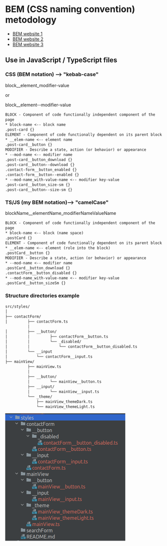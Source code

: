 # BEM (CSS naming convention) metodology

- [BEM website 1](https://sourcedcode.com/blog/css/what-is-bem-with-examples#valid-bem-naming/)
- [BEM website 2](https://en.bem.info/methodology/quick-start/)
- [BEM website 3](https://www.geeksforgeeks.org/understanding-the-css-bem-convention/)

##  Use in JavaScript / TypeScript files

### CSS (BEM notation) --> "kebab-case"
block__element_modifier-value

or

block__element--modifier-value
```
BLOCK - Component of code functionally independent component of the page
* block-name <-- block name
.post-card {}
ELEMENT - Component of code functionally dependent on its parent block
* __elem-name <-- element name
.post-card__button {}
MODIFIER - Describe a state, action (or behavior) or appearance  
* --mod-name <-- modifier name
.post-card__button_download {}
.post-card__button--download {}
.contact-form__button_enabled {}
.contact-form__button--enabled {}
* --mod-name_with-value-name <-- modifier key-value
.post-card__button_size-sm {}
.post-card__button--size-sm {}
```

### TS/JS (my BEM notation)--> "camelCase"
blockName__elementName_modifierNameValueName

```
BLOCK - Component of code functionally independent component of the page
* block-name <-- block (name space)
.postCard {}
ELEMENT - Component of code functionally dependent on its parent block
* __elem-name <-- element (role into the block)
.postCard__button {}
MODIFIER - Describe a state, action (or behavior) or appearance  
* --mod-name <-- modifier name
.postCard__button_download {}
.contactForm__button_disabled {}
* --mod-name_with-value-name <-- modifier key-value
.postCard__button_sizeSm {}
```

### Structure directories example
```
src/styles/ 
│
├── contactForm/
│         ├── contactForm.ts
          │
│         ├── __button/
│         │         ├── contactForm__button.ts
│         │         └── _disabled/
│         │             └── contactForm__button_disabled.ts
│         └── __input
│             └── contactForm__input.ts
├── mainView/
          ├── mainView.ts
          │
          ├── __button/
          │         └── mainView__button.ts
          ├── __input/
          │         └── mainView__input.ts
          └── _theme/
              ├── mainView_themeDark.ts
              └── mainView_themeLight.ts
```

![structure folder for styles](./docs/structureForStyles.png "structure of folders for styles")
